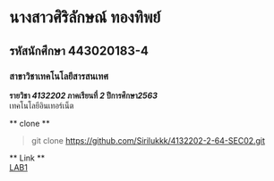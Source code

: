 # นางสาวศิริลักษณ์ ทองทิพย์  
## รหัสนักศึกษา 443020183-4  
### สาขาวิชาเทคโนโลยีสารสนเทศ  

**รายวิชา *4132202* ภาคเรียนที่ *2* ปีการศึกษา*2563***  
เทคโนโลยีอินเทอร์เน็ต  

** clone **

> git clone https://github.com/Sirilukkk/4132202-2-64-SEC02.git

** Link **  
[LAB1](https://github.com/Sirilukkk/4132202-2-64-SEC02/tree/main/LAB1)